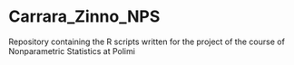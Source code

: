 # Carrara_Zinno_NPS
Repository containing the R scripts written for the project of the course of Nonparametric Statistics at Polimi

